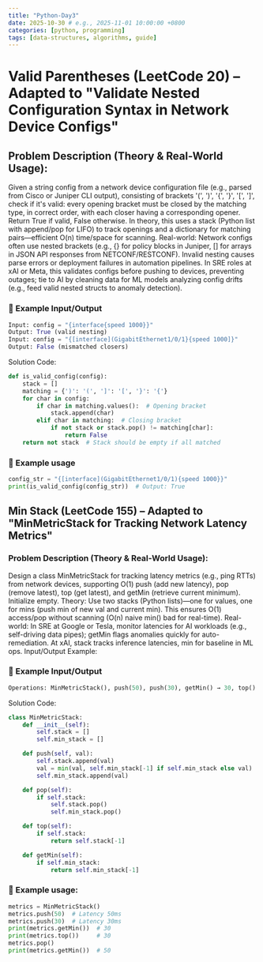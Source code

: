 ```yaml
---
title: "Python-Day3"
date: 2025-10-30 # e.g., 2025-11-01 10:00:00 +0800
categories: [python, programming]
tags: [data-structures, algorithms, guide]
---
```


# Valid Parentheses (LeetCode 20) – Adapted to "Validate Nested Configuration Syntax in Network Device Configs"

## Problem Description (Theory & Real-World Usage):
Given a string config from a network device configuration file (e.g., parsed from Cisco or Juniper CLI output), consisting of brackets '(', ')', '{', '}', '[', ']', check if it's valid: every opening bracket must be closed by the matching type, in correct order, with each closer having a corresponding opener. Return True if valid, False otherwise. In theory, this uses a stack (Python list with append/pop for LIFO) to track openings and a dictionary for matching pairs—efficient O(n) time/space for scanning. Real-world: Network configs often use nested brackets (e.g., {} for policy blocks in Juniper, [] for arrays in JSON API responses from NETCONF/RESTCONF). Invalid nesting causes parse errors or deployment failures in automation pipelines. In SRE roles at xAI or Meta, this validates configs before pushing to devices, preventing outages; tie to AI by cleaning data for ML models analyzing config drifts (e.g., feed valid nested structs to anomaly detection).
### 🧩 Example Input/Output

```python
Input: config = "{interface{speed 1000}}"
Output: True (valid nesting)
Input: config = "{[interface](GigabitEthernet1/0/1}{speed 1000]}"
Output: False (mismatched closers)
```

Solution Code:

```python
def is_valid_config(config):
    stack = []
    matching = {')': '(', ']': '[', '}': '{'}
    for char in config:
        if char in matching.values():  # Opening bracket
            stack.append(char)
        elif char in matching:  # Closing bracket
            if not stack or stack.pop() != matching[char]:
                return False
    return not stack  # Stack should be empty if all matched
```

### 🧩 Example usage

```python
config_str = "{[interface](GigabitEthernet1/0/1){speed 1000}}"
print(is_valid_config(config_str))  # Output: True
```


## Min Stack (LeetCode 155) – Adapted to "MinMetricStack for Tracking Network Latency Metrics"

### Problem Description (Theory & Real-World Usage):
Design a class MinMetricStack for tracking latency metrics (e.g., ping RTTs) from network devices, supporting O(1) push (add new latency), pop (remove latest), top (get latest), and getMin (retrieve current minimum). Initialize empty. Theory: Use two stacks (Python lists)—one for values, one for mins (push min of new val and current min). This ensures O(1) access/pop without scanning (O(n) naive min() bad for real-time). Real-world: In SRE at Google or Tesla, monitor latencies for AI workloads (e.g., self-driving data pipes); getMin flags anomalies quickly for auto-remediation. At xAI, stack tracks inference latencies, min for baseline in ML ops.
Input/Output Example:
### 🧩 Example Input/Output

```python
Operations: MinMetricStack(), push(50), push(30), getMin() → 30, top() → 30, pop(), getMin() → 50
```

Solution Code:

```python
class MinMetricStack:
    def __init__(self):
        self.stack = []
        self.min_stack = []

    def push(self, val):
        self.stack.append(val)
        val = min(val, self.min_stack[-1] if self.min_stack else val)
        self.min_stack.append(val)

    def pop(self):
        if self.stack:
            self.stack.pop()
            self.min_stack.pop()

    def top(self):
        if self.stack:
            return self.stack[-1]

    def getMin(self):
        if self.min_stack:
            return self.min_stack[-1]
```

### 🧩 Example usage:

```python
metrics = MinMetricStack()
metrics.push(50)  # Latency 50ms
metrics.push(30)  # Latency 30ms
print(metrics.getMin())  # 30
print(metrics.top())     # 30
metrics.pop()
print(metrics.getMin())  # 50
```

